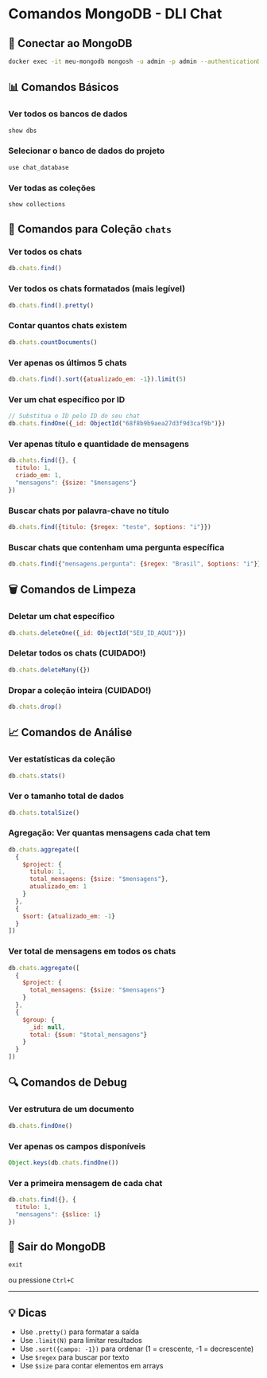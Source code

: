 # Comandos MongoDB - DLI Chat

## 🔌 Conectar ao MongoDB

```bash
docker exec -it meu-mongodb mongosh -u admin -p admin --authenticationDatabase admin
```

## 📊 Comandos Básicos

### Ver todos os bancos de dados
```javascript
show dbs
```

### Selecionar o banco de dados do projeto
```javascript
use chat_database
```

### Ver todas as coleções
```javascript
show collections
```

## 📁 Comandos para Coleção `chats`

### Ver todos os chats
```javascript
db.chats.find()
```

### Ver todos os chats formatados (mais legível)
```javascript
db.chats.find().pretty()
```

### Contar quantos chats existem
```javascript
db.chats.countDocuments()
```

### Ver apenas os últimos 5 chats
```javascript
db.chats.find().sort({atualizado_em: -1}).limit(5)
```

### Ver um chat específico por ID
```javascript
// Substitua o ID pelo ID do seu chat
db.chats.findOne({_id: ObjectId("68f8b9b9aea27d3f9d3caf9b")})
```

### Ver apenas título e quantidade de mensagens
```javascript
db.chats.find({}, {
  titulo: 1, 
  criado_em: 1,
  "mensagens": {$size: "$mensagens"}
})
```

### Buscar chats por palavra-chave no título
```javascript
db.chats.find({titulo: {$regex: "teste", $options: "i"}})
```

### Buscar chats que contenham uma pergunta específica
```javascript
db.chats.find({"mensagens.pergunta": {$regex: "Brasil", $options: "i"}})
```

## 🗑️ Comandos de Limpeza

### Deletar um chat específico
```javascript
db.chats.deleteOne({_id: ObjectId("SEU_ID_AQUI")})
```

### Deletar todos os chats (CUIDADO!)
```javascript
db.chats.deleteMany({})
```

### Dropar a coleção inteira (CUIDADO!)
```javascript
db.chats.drop()
```

## 📈 Comandos de Análise

### Ver estatísticas da coleção
```javascript
db.chats.stats()
```

### Ver o tamanho total de dados
```javascript
db.chats.totalSize()
```

### Agregação: Ver quantas mensagens cada chat tem
```javascript
db.chats.aggregate([
  {
    $project: {
      titulo: 1,
      total_mensagens: {$size: "$mensagens"},
      atualizado_em: 1
    }
  },
  {
    $sort: {atualizado_em: -1}
  }
])
```

### Ver total de mensagens em todos os chats
```javascript
db.chats.aggregate([
  {
    $project: {
      total_mensagens: {$size: "$mensagens"}
    }
  },
  {
    $group: {
      _id: null,
      total: {$sum: "$total_mensagens"}
    }
  }
])
```

## 🔍 Comandos de Debug

### Ver estrutura de um documento
```javascript
db.chats.findOne()
```

### Ver apenas os campos disponíveis
```javascript
Object.keys(db.chats.findOne())
```

### Ver a primeira mensagem de cada chat
```javascript
db.chats.find({}, {
  titulo: 1,
  "mensagens": {$slice: 1}
})
```

## 🚪 Sair do MongoDB
```javascript
exit
```
ou pressione `Ctrl+C`

---

## 💡 Dicas

- Use `.pretty()` para formatar a saída
- Use `.limit(N)` para limitar resultados
- Use `.sort({campo: -1})` para ordenar (1 = crescente, -1 = decrescente)
- Use `$regex` para buscar por texto
- Use `$size` para contar elementos em arrays

